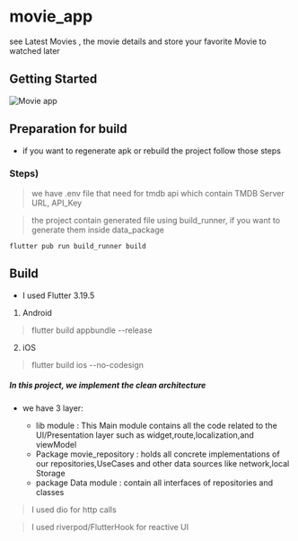 # movie_app

see Latest Movies , the movie details and store your favorite Movie to watched later

## Getting Started

<img src="https://github.com/liodali/MovieApp/blob/main/ios_preview_app.gif?raw=true" alt="Movie app"><br>

## Preparation for build 
* if you want to regenerate apk or rebuild the project
 follow those steps
  
### Steps)
> we have .env file that need for tmdb api which contain TMDB Server URL, API_Key

> the project contain generated file using build_runner, if you want to generate them inside data_package
```shell
flutter pub run build_runner build
```

## Build
* I used Flutter 3.19.5
1) Android
> flutter build appbundle --release
2) iOS
> flutter build ios --no-codesign


##### In this project, we implement the  clean architecture
* we have 3 layer:

    * <srong>lib module </string>  : This Main module contains all  the code related to the UI/Presentation layer such as widget,route,localization,and viewModel
    * <srong>Package movie_repository</string> : holds all concrete implementations of our repositories,UseCases and other data sources like  network,local Storage
    * <srong>package Data module </string>  : contain all interfaces of repositories  and  classes



> I used dio for http calls

> I used riverpod/FlutterHook for reactive UI